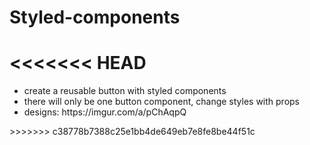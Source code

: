 # Styled-components
<<<<<<< HEAD
=======
<ul>
<li>create a reusable button with styled components</li>
  <li>there will only be one button component, change styles with props</li>
<li>designs: https://imgur.com/a/pChAqpQ</li>
</ul>
>>>>>>> c38778b7388c25e1bb4de649eb7e8fe8be44f51c
